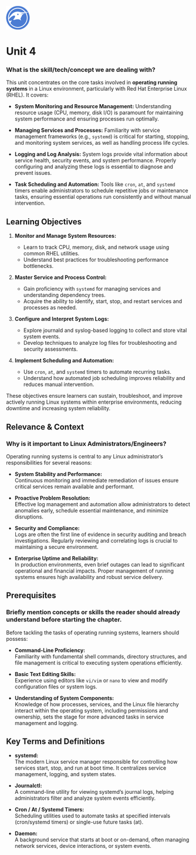<div class="flex-container">
        <img src="https://github.com/ProfessionalLinuxUsersGroup/img/blob/main/Assets/Logos/ProLUG_Round_Transparent_LOGO.png?raw=true" width="64" height="64"></img>
    <p>
        <h1>Unit 4</h1>
    </p>
</div>

### What is the skill/tech/concept we are dealing with?

This unit concentrates on the core tasks involved in **operating running systems** in a Linux environment, particularly with Red Hat Enterprise Linux (RHEL). It covers:

- **System Monitoring and Resource Management:** Understanding resource usage (CPU, memory, disk I/O) is paramount for maintaining system performance and ensuring processes run optimally.

- **Managing Services and Processes:** Familiarity with service management frameworks (e.g., `systemd`) is critical for starting, stopping, and monitoring system services, as well as handling process life cycles.

- **Logging and Log Analysis:** System logs provide vital information about service health, security events, and system performance. Properly configuring and analyzing these logs is essential to diagnose and prevent issues.

- **Task Scheduling and Automation:** Tools like `cron`, `at`, and `systemd` timers enable administrators to schedule repetitive jobs or maintenance tasks, ensuring essential operations run consistently and without manual intervention.

## Learning Objectives

1. **Monitor and Manage System Resources:**

   - Learn to track CPU, memory, disk, and network usage using common RHEL utilities.
   - Understand best practices for troubleshooting performance bottlenecks.

2. **Master Service and Process Control:**

   - Gain proficiency with `systemd` for managing services and understanding dependency trees.
   - Acquire the ability to identify, start, stop, and restart services and processes as needed.

3. **Configure and Interpret System Logs:**

   - Explore journald and syslog-based logging to collect and store vital system events.
   - Develop techniques to analyze log files for troubleshooting and security assessments.

4. **Implement Scheduling and Automation:**
   - Use `cron`, `at`, and `systemd` timers to automate recurring tasks.
   - Understand how automated job scheduling improves reliability and reduces manual intervention.

These objectives ensure learners can sustain, troubleshoot, and improve actively running Linux systems within enterprise environments, reducing downtime and increasing system reliability.

## Relevance & Context

### Why is it important to Linux Administrators/Engineers?

Operating running systems is central to any Linux administrator’s responsibilities for several reasons:

- **System Stability and Performance:**  
  Continuous monitoring and immediate remediation of issues ensure critical services remain available and performant.

- **Proactive Problem Resolution:**  
  Effective log management and automation allow administrators to detect anomalies early, schedule essential maintenance, and minimize disruptions.

- **Security and Compliance:**  
  Logs are often the first line of evidence in security auditing and breach investigations. Regularly reviewing and correlating logs is crucial to maintaining a secure environment.

- **Enterprise Uptime and Reliability:**  
  In production environments, even brief outages can lead to significant operational and financial impacts. Proper management of running systems ensures high availability and robust service delivery.

## Prerequisites

### Briefly mention concepts or skills the reader should already understand before starting the chapter.

Before tackling the tasks of operating running systems, learners should possess:

- **Command-Line Proficiency:**  
  Familiarity with fundamental shell commands, directory structures, and file management is critical to executing system operations efficiently.

- **Basic Text Editing Skills:**  
  Experience using editors like `vi/vim` or `nano` to view and modify configuration files or system logs.

- **Understanding of System Components:**  
  Knowledge of how processes, services, and the Linux file hierarchy interact within the operating system, including permissions and ownership, sets the stage for more advanced tasks in service management and logging.

## Key Terms and Definitions

- **systemd:**  
  The modern Linux service manager responsible for controlling how services start, stop, and run at boot time. It centralizes service management, logging, and system states.

- **Journalctl:**  
  A command-line utility for viewing systemd’s journal logs, helping administrators filter and analyze system events efficiently.

- **Cron / At / Systemd Timers:**  
  Scheduling utilities used to automate tasks at specified intervals (cron/systemd timers) or single-use future tasks (at).

- **Daemon:**  
  A background service that starts at boot or on-demand, often managing network services, device interactions, or system events.

